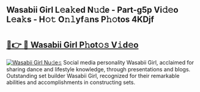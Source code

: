 ## Wasabii Girl L𝚎a𝚔ed N𝚞𝚍e - Part-g5p Vi𝚍𝚎o L𝚎a𝚔s - H𝚘𝚝 O𝚗𝚕yf𝚊ns P𝚑𝚘tos 4KDjf

# <h2><a href="http://kf0mtq.oniu.top/?m=Wasabii+Girl">🔗👉 🔴 Wasabii Girl P𝚑ot𝚘𝚜 V𝚒d𝚎o</a></h2>

[![Wasabii Girl Nu𝚍e𝚜](https://i.imgur.com/0qMVB7G.gif)](http://kf0mtq.oniu.top/?m=Wasabii+Girl)
Social media personality Wasabii Girl, acclaimed for sharing dance and lifestyle knowledge, through presentations and blogs. Outstanding set builder Wasabii Girl, recognized for their remarkable abilities and accomplishments in constructing sets.  
